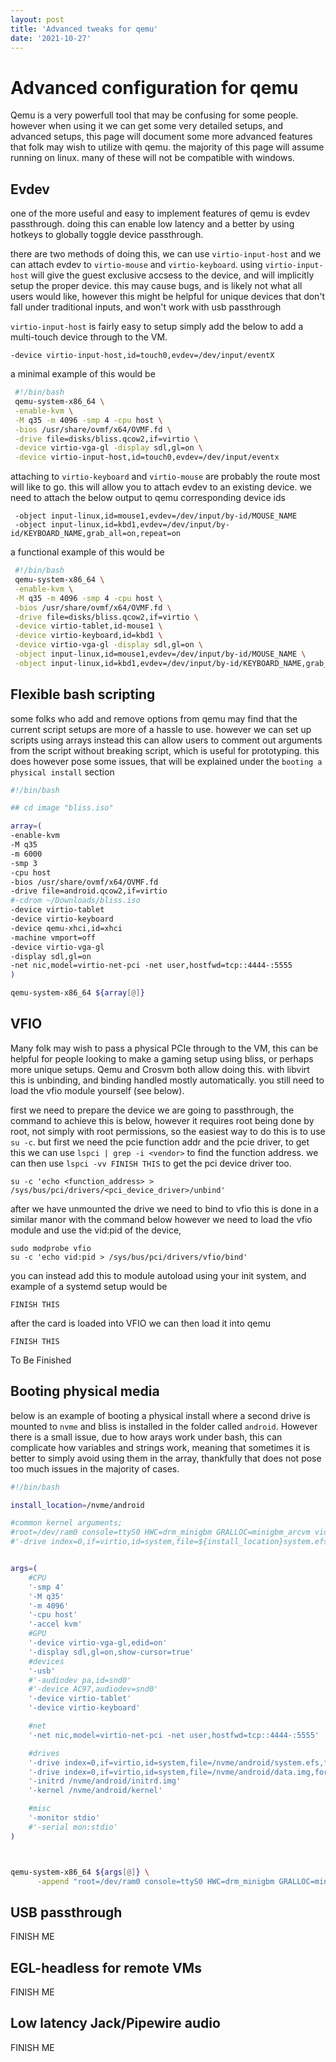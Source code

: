 ```yaml
---
layout: post
title: 'Advanced tweaks for qemu'
date: '2021-10-27'
---
```

# Advanced configuration for qemu

Qemu is a very powerfull tool that may be confusing for some people. however when using it we can get some very detailed setups, and advanced setups, this page will document some more advanced features that folk may wish to utilize with qemu. the majority of this page will assume running on linux. many of these will not be compatible with windows. 

## Evdev

one of the more useful and easy to implement features of qemu is evdev passthrough. doing this can enable low latency and a better by using hotkeys to globally toggle device passthrough. 

there are two methods of doing this, we can use `virtio-input-host` and we can attach evdev to `virtio-mouse` and `virtio-keyboard`. using `virtio-input-host` will give the guest exclusive accsess to the device, and will implicitly setup the proper device. this may cause bugs, and is likely not what all users would like, however this might be helpful for unique devices that don't fall under traditional inputs, and won't work with usb passthrough 

`virtio-input-host` is fairly easy to setup simply add the below to add a multi-touch device through to the VM.

```
-device virtio-input-host,id=touch0,evdev=/dev/input/eventX
```

a minimal example of this would be 

```bash
 #!/bin/bash
 qemu-system-x86_64 \
 -enable-kvm \
 -M q35 -m 4096 -smp 4 -cpu host \
 -bios /usr/share/ovmf/x64/OVMF.fd \
 -drive file=disks/bliss.qcow2,if=virtio \
 -device virtio-vga-gl -display sdl,gl=on \
 -device virtio-input-host,id=touch0,evdev=/dev/input/eventx
```

attaching to `virtio-keyboard` and `virtio-mouse` are probably the route most will like to go. this will allow you to attach evdev to an existing device. we need to attach the below output to qemu corresponding device ids 

```
 -object input-linux,id=mouse1,evdev=/dev/input/by-id/MOUSE_NAME
 -object input-linux,id=kbd1,evdev=/dev/input/by-id/KEYBOARD_NAME,grab_all=on,repeat=on
```

a functional example of this would be 

```bash
 #!/bin/bash
 qemu-system-x86_64 \
 -enable-kvm \
 -M q35 -m 4096 -smp 4 -cpu host \
 -bios /usr/share/ovmf/x64/OVMF.fd \
 -drive file=disks/bliss.qcow2,if=virtio \
 -device virtio-tablet,id-mouse1 \
 -device virtio-keyboard,id=kbd1 \
 -device virtio-vga-gl -display sdl,gl=on \
 -object input-linux,id=mouse1,evdev=/dev/input/by-id/MOUSE_NAME \
 -object input-linux,id=kbd1,evdev=/dev/input/by-id/KEYBOARD_NAME,grab_all=on,repeat=on
```


## Flexible bash scripting

some folks who add and remove options from qemu may find that the current script setups are more of a hassle to use. however we can set up scripts using arrays instead this can allow users to comment out arguments from the script without breaking script, which is useful for prototyping. this does however pose some issues, that will be explained under the `booting a physical install` section


```bash
#!/bin/bash

## cd image "bliss.iso"

array=(
-enable-kvm
-M q35
-m 6000
-smp 3
-cpu host
-bios /usr/share/ovmf/x64/OVMF.fd
-drive file=android.qcow2,if=virtio
#-cdrom ~/Downloads/bliss.iso
-device virtio-tablet
-device virtio-keyboard
-device qemu-xhci,id=xhci
-machine vmport=off
-device virtio-vga-gl
-display sdl,gl=on
-net nic,model=virtio-net-pci -net user,hostfwd=tcp::4444-:5555
)

qemu-system-x86_64 ${array[@]}
```

## VFIO

Many folk may wish to pass a physical PCIe through to the VM, this can be helpful for people looking to make a gaming setup using bliss, or perhaps more unique setups. Qemu and Crosvm both allow doing this. with libvirt this is unbinding, and binding handled mostly automatically. you still need to load the vfio module yourself (see below).

first we need to prepare the device we are going to passthrough, the command to achieve this is below, however it requires root being done by root, not simply with root permissions, so the easiest way to do this is to use `su -c`. but first we need the pcie function addr and the pcie driver, to get this we can use `lspci | grep -i <vendor>` to find the function address. we can then use `lspci -vv FINISH THIS` to get the pci device driver too.



```
su -c 'echo <function_address> > /sys/bus/pci/drivers/<pci_device_driver>/unbind' 
```

after we have unmounted the drive we need to bind to vfio this is done in a similar manor with the command below however we need to load the vfio module and use the vid:pid of the device, 

```
sudo modprobe vfio
su -c 'echo vid:pid > /sys/bus/pci/drivers/vfio/bind' 
```

you can instead add this to module autoload using your init system, and example of a systemd setup would be 

```
FINISH THIS
```

after the card is loaded into VFIO we can then load it into qemu

```
FINISH THIS
```

To Be Finished

## Booting physical media

below is an example of booting a physical install where a second drive is mounted to `nvme` and bliss is installed in the folder called `android`. However there is a small issue, due to how arays work under bash, this can complicate how variables and strings work, meaning that sometimes it is better to simply avoid using them in the array, thankfully that does not pose too much issues in the majority of cases.


```bash
#!/bin/bash

install_location=/nvme/android

#common kernel arguments;
#root=/dev/ram0 console=ttyS0 HWC=drm_minigbm GRALLOC=minigbm_arcvm video=800x480 DATA=/dev/vdb quiet DEBUG=2
#'-drive index=0,if=virtio,id=system,file=${install_location}system.efs,format=raw,readonly=on'


args=(
    #CPU
    '-smp 4'
    '-M q35'
    '-m 4096'
    '-cpu host'
    '-accel kvm'
    #GPU
    '-device virtio-vga-gl,edid=on'
    '-display sdl,gl=on,show-cursor=true'
    #devices
    '-usb'
    #'-audiodev pa,id=snd0'
    #'-device AC97,audiodev=snd0'
    '-device virtio-tablet'
    '-device virtio-keyboard'

    #net
    '-net nic,model=virtio-net-pci -net user,hostfwd=tcp::4444-:5555'

    #drives
    '-drive index=0,if=virtio,id=system,file=/nvme/android/system.efs,format=raw,readonly=on'
    '-drive index=0,if=virtio,id=system,file=/nvme/android/data.img,format=raw,readonly=on'
    '-initrd /nvme/android/initrd.img'
    '-kernel /nvme/android/kernel'

    #misc
    '-monitor stdio'
    #'-serial mon:stdio'
)



qemu-system-x86_64 ${args[@]} \
      -append "root=/dev/ram0 console=ttyS0 HWC=drm_minigbm GRALLOC=minigbm_arcvm DATA=/dev/vdb" 
```

## USB passthrough
FINISH ME

## EGL-headless for remote VMs
FINISH ME

## Low latency Jack/Pipewire audio
FINISH ME